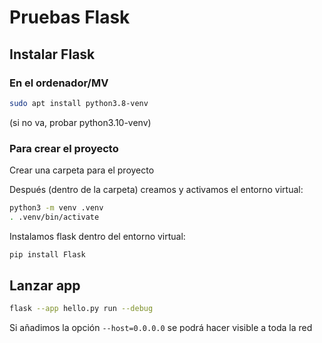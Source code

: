 # Pruebas Flask

## Instalar Flask

### En el ordenador/MV
```bash
sudo apt install python3.8-venv
```

(si no va, probar python3.10-venv)

### Para crear el proyecto
Crear una carpeta para el proyecto

Después (dentro de la carpeta) creamos y activamos el entorno virtual:
```bash
python3 -m venv .venv
. .venv/bin/activate
```

Instalamos flask dentro del entorno virtual:
```bash
pip install Flask
```

## Lanzar app
```bash
flask --app hello.py run --debug
```

Si añadimos la opción `--host=0.0.0.0` se podrá hacer visible a toda la red
